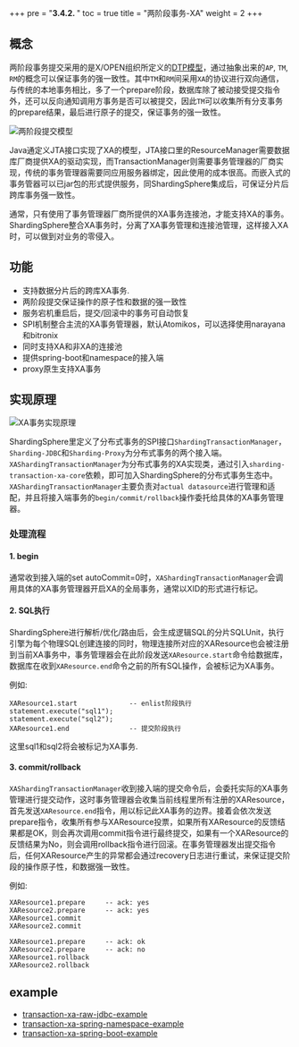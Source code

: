 +++
pre = "<b>3.4.2. </b>"
toc = true
title = "两阶段事务-XA"
weight = 2
+++

## 概念

﻿两阶段事务提交采用的是X/OPEN组织所定义的[DTP模型](﻿http://pubs.opengroup.org/onlinepubs/009680699/toc.pdf)，通过抽象出来的`AP`, `TM`, `RM`的概念可以保证事务的强一致性。其中`TM`和`RM`间采用`XA`的协议进行双向通信，与传统的本地事务相比，多了一个prepare阶段，数据库除了被动接受提交指令外，还可以反向通知调用方事务是否可以被提交，因此`TM`可以收集所有分支事务的prepare结果，最后进行原子的提交，保证事务的强一致性。

![两阶段提交模型](https://shardingsphere.apache.org/document/current/img/transactoin/2pc-tansaction-modle_cn.png)

﻿Java通定义JTA接口实现了XA的模型，JTA接口里的ResourceManager需要数据库厂商提供XA的驱动实现，而TransactionManager则需要事务管理器的厂商实现，传统的事务管理器需要同应用服务器绑定，因此使用的成本很高。而嵌入式的事务管器可以已jar包的形式提供服务，同ShardingSphere集成后，可保证分片后跨库事务强一致性。

﻿通常，只有使用了事务管理器厂商所提供的XA事务连接池，才能支持XA的事务。ShardingSphere整合XA事务时，分离了XA事务管理和连接池管理，这样接入XA时，可以做到对业务的零侵入。

## 功能

* 支持数据分片后的跨库XA事务.
* 两阶段提交保证操作的原子性和数据的强一致性
* 服务宕机重启后，提交/回滚中的事务可自动恢复
* SPI机制整合主流的XA事务管理器，默认Atomikos，可以选择使用narayana和bitronix
* 同时支持XA和非XA的连接池
* 提供spring-boot和namespace的接入端
* proxy原生支持XA事务

## 实现原理
![XA事务实现原理](https://shardingsphere.apache.org/document/current/img/transactoin/2pc-xa-transaction-design_cn.png)

ShardingSphere里定义了分布式事务的SPI接口`ShardingTransactionManager`，`Sharding-JDBC`和`Sharding-Proxy`为分布式事务的两个接入端。`XAShardingTransactionManager`为分布式事务的XA实现类，通过引入`sharding-transaction-xa-core`依赖，即可加入ShardingSphere的分布式事务生态中。`XAShardingTransactionManager`主要负责对`actual datasource`进行管理和适配，并且将接入端事务的`begin/commit/rollback`操作委托给具体的XA事务管理器。

### 处理流程

#### 1. begin 

通常收到接入端的set autoCommit=0时，`XAShardingTransactionManager`会调用具体的XA事务管理器开启XA的全局事务，通常以XID的形式进行标记。

#### 2. SQL执行
ShardingSphere进行解析/优化/路由后，会生成逻辑SQL的分片SQLUnit，执行引擎为每个物理SQL创建连接的同时，物理连接所对应的XAResource也会被注册到当前XA事务中，事务管理器会在此阶段发送`XAResource.start`命令给数据库，数据库在收到`XAResource.end`命令之前的所有SQL操作，会被标记为XA事务。

例如:

```
XAResource1.start             -- enlist阶段执行
statement.execute("sql1");
statement.execute("sql2");
XAResource1.end               -- 提交阶段执行
```
这里sql1和sql2将会被标记为XA事务.
     
#### 3. commit/rollback
`XAShardingTransactionManager`收到接入端的提交命令后，会委托实际的XA事务管理进行提交动作，这时事务管理器会收集当前线程里所有注册的XAResource，首先发送`XAResource.end`指令，用以标记此XA事务的边界。接着会依次发送prepare指令，收集所有参与XAResource投票，如果所有XAResource的反馈结果都是OK，则会再次调用commit指令进行最终提交，如果有一个XAResource的反馈结果为No，则会调用rollback指令进行回滚。在事务管理器发出提交指令后，任何XAResource产生的异常都会通过recovery日志进行重试，来保证提交阶段的操作原子性，和数据强一致性。

例如:
```
XAResource1.prepare     -- ack: yes
XAResource2.prepare     -- ack: yes
XAResource1.commit
XAResource2.commit
     
XAResource1.prepare     -- ack: ok
XAResource2.prepare     -- ack: no
XAResource1.rollback
XAResource2.rollback
```
## example
* [transaction-xa-raw-jdbc-example](https://github.com/apache/incubator-shardingsphere-example/tree/dev/sharding-jdbc-example/transaction-example/transaction-2pc-xa-example/transaction-xa-raw-jdbc-example)
* [transaction-xa-spring-namespace-example](https://github.com/apache/incubator-shardingsphere-example/tree/dev/sharding-jdbc-example/transaction-example/transaction-2pc-xa-example/transaction-xa-spring-namespace-example)
* [transaction-xa-spring-boot-example](https://github.com/apache/incubator-shardingsphere-example/tree/dev/sharding-jdbc-example/transaction-example/transaction-2pc-xa-example/transaction-xa-spring-boot-example)

